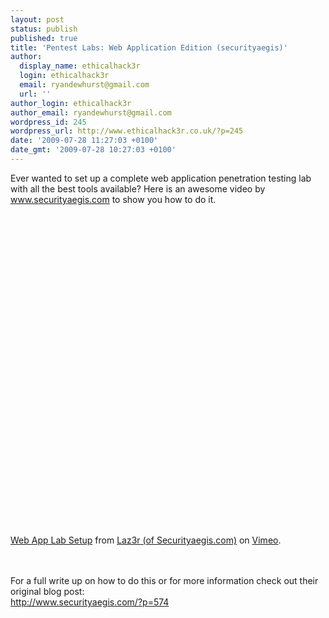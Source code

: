 ```yaml
---
layout: post
status: publish
published: true
title: 'Pentest Labs: Web Application Edition (securityaegis)'
author:
  display_name: ethicalhack3r
  login: ethicalhack3r
  email: ryandewhurst@gmail.com
  url: ''
author_login: ethicalhack3r
author_email: ryandewhurst@gmail.com
wordpress_id: 245
wordpress_url: http://www.ethicalhack3r.co.uk/?p=245
date: '2009-07-28 11:27:03 +0100'
date_gmt: '2009-07-28 10:27:03 +0100'
---
```

<p>Ever wanted to set up a complete web application penetration testing lab with all the best tools available? Here is an awesome video by <a href="http://www.securityaegis.com">www.securityaegis.com</a> to show you how to do it.<br />
<strong><span style="text-decoration: underline;"></span><br />
</strong><br />
<object classid="clsid:d27cdb6e-ae6d-11cf-96b8-444553540000" width="600" height="480" codebase="http://download.macromedia.com/pub/shockwave/cabs/flash/swflash.cab#version=6,0,40,0"><param name="allowfullscreen" value="true" /><param name="allowscriptaccess" value="always" /><param name="src" value="http://vimeo.com/moogaloop.swf?clip_id=5729732&amp;server=vimeo.com&amp;show_title=1&amp;show_byline=1&amp;show_portrait=0&amp;color=00ADEF&amp;fullscreen=1" /><embed type="application/x-shockwave-flash" width="600" height="480" src="http://vimeo.com/moogaloop.swf?clip_id=5729732&amp;server=vimeo.com&amp;show_title=1&amp;show_byline=1&amp;show_portrait=0&amp;color=00ADEF&amp;fullscreen=1" allowscriptaccess="always" allowfullscreen="true"></embed></object></p>
<p><a href="http://vimeo.com/5729732">Web App Lab Setup</a> from <a href="http://vimeo.com/laz3r">Laz3r (of Securityaegis.com)</a> on <a href="http://vimeo.com">Vimeo</a>.</p>
<p><strong><span style="text-decoration: underline;"></span><br />
</strong><br />
For a full write up on how to do this or for more information check out their original blog post:<br />
<a href="http://www.securityaegis.com/?p=574">http://www.securityaegis.com/?p=574</a></p>
